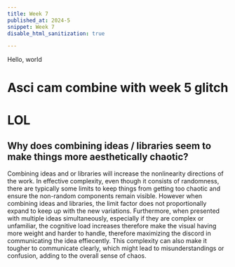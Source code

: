 ```yaml
---
title: Week 7 
published_at: 2024-5
snippet: Week 7
disable_html_sanitization: true

---
```


Hello, world

# Asci cam combine with week 5 glitch

<canvas id="glitch_self_portrait"></canvas>
<script src="/scripts/glitch.js"></script>

# LOL
<div id="ascii_div"></div>

<script type="module">

   // make canvas html element for ASCII art
   const cnv = document.createElement (`canvas`);
   cnv.width = 64; 
   const sourceCanvas = document.getElementById('glitch_self_portrait');
   cnv.height = cnv.width * sourceCanvas.height / sourceCanvas.width; // maintain aspect ratio

   // grab the ascii div from DOM
   const div = document.getElementById(`ascii_div`);
   div.style.fontFamily = `monospace`; // set font to be monospace
   div.style.textAlign = `center`; // center aligned

   // get canvas context for ASCII art
   const ctx = cnv.getContext(`2d`);

   // string of characters from dark - bright
   const chars = "¶Ñ@%&∆∑∫#Wß¥$£√?!†§ºªµ¢çø∂æåπ*™≤≥≈∞~,.…_¬“‘˚`˙";

   const draw_frame = async () => {
      // draw image from source canvas onto ASCII art canvas
      ctx.drawImage(sourceCanvas, 0, 0, cnv.width, cnv.height);

      // get pixel data
      const pixels = await ctx.getImageData(0, 0, cnv.width, cnv.height).data;
      let ascii_img = ``; // start empty ascii string

      for (let y = 0; y < cnv.height; y += 1) {
         for (let x = 0; x < cnv.width; x+= 0.5) {
            const i = (y * cnv.width + x) * 4; // get pixel position
            const r = pixels[i], g = pixels[i+1], b = pixels[i+2]; // get rgb values
            const br = (r * g * b / 16581376) ** 0.1; // calculate brightness
            const char_i = Math.floor(br * chars.length); // use brightness to select character
            ascii_img += chars[char_i]; // add character to ascii string
         }
         ascii_img += `\n`; // new line
      }

      div.innerText = ascii_img; // add ascii string to innerText of div
      requestAnimationFrame(draw_frame); // wait and then call next frame
   }

   draw_frame(); // start recursive animation
</script>



## Why does combining ideas / libraries seem to make things more aesthetically chaotic?  
Combining ideas and or libraries will increase the nonlinearity directions of the work. In effective complexity, even though it consists of randomness, there are typically some limits to keep things from getting too chaotic and ensure the non-random components remain visible. However when combining ideas and libraries, the limit factor does not proportionally expand to keep up with the new variations. Furthermore, when presented with multiple ideas simultaneously, especially if they are complex or unfamiliar, the cognitive load increases therefore make the visual having more weight and harder to handle, therefore maximizing the discord in communicating the idea effiecently. This complexity can also make it tougher to communicate clearly, which might lead to misunderstandings or confusion, adding to the overall sense of chaos.